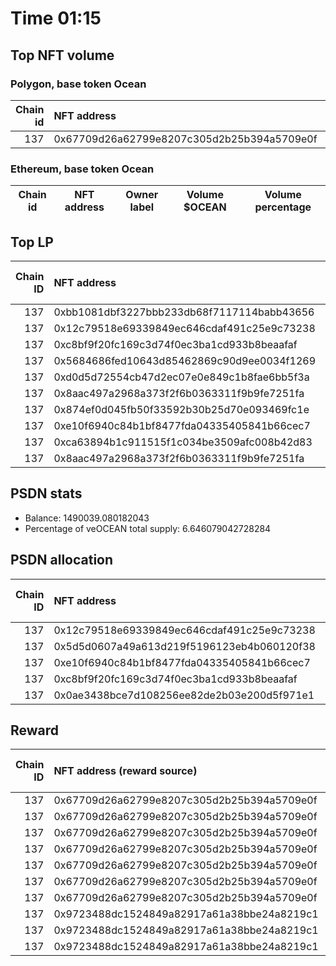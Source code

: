 # Time 01:15
## Top NFT volume
### Polygon, base token Ocean
|   Chain id | NFT address                                |   Owner label |   Volume $mOCEAN |   Volume percentage |
|-----------:|:-------------------------------------------|--------------:|-----------------:|--------------------:|
|        137 | 0x67709d26a62799e8207c305d2b25b394a5709e0f |           nan |            36632 |                 100 |

### Ethereum, base token Ocean
| Chain id   | NFT address   | Owner label   | Volume $OCEAN   | Volume percentage   |
|------------|---------------|---------------|-----------------|---------------------|

## Top LP
|   Chain ID | NFT address                                | LP address   |   Allocation (veOCEAN) |   Percent of its balance | LP label   |
|-----------:|:-------------------------------------------|:-------------|-----------------------:|-------------------------:|:-----------|
|        137 | 0xbb1081dbf3227bbb233db68f7117114babb43656 | 0xa7d40704   |            4.90491e+06 |                        1 | unknown    |
|        137 | 0x12c79518e69339849ec646cdaf491c25e9c73238 | 0xac517ed8   |            2.29383e+06 |                        1 | whale3     |
|        137 | 0xc8bf9f20fc169c3d74f0ec3ba1cd933b8beaafaf | 0xc1b8665b   |            2.24073e+06 |                        1 | whale2     |
|        137 | 0x5684686fed10643d85462869c90d9ee0034f1269 | 0x2e434c18   |            1.35098e+06 |                        1 | whale1     |
|        137 | 0xd0d5d72554cb47d2ec07e0e849c1b8fae6bb5f3a | 0xfd7b8986   |       452723           |                        1 | unknown    |
|        137 | 0x8aac497a2968a373f2f6b0363311f9b9fe7251fa | 0x3e0ac30d   |       452723           |                        1 | unknown    |
|        137 | 0x874ef0d045fb50f33592b30b25d70e093469fc1e | 0xf264cd68   |       452723           |                        1 | unknown    |
|        137 | 0xe10f6940c84b1bf8477fda04335405841b66cec7 | 0x15558eb2   |       447929           |                        1 | unknown    |
|        137 | 0xca63894b1c911515f1c034be3509afc008b42d83 | 0xf92d2ff6   |       445531           |                        1 | unknown    |
|        137 | 0x8aac497a2968a373f2f6b0363311f9b9fe7251fa | 0x26e4674c   |       436621           |                        1 | unknown    |

## PSDN stats
- Balance: 1490039.080182043
- Percentage of veOCEAN total supply: 6.646079042728284
## PSDN allocation
|   Chain ID | NFT address                                |   Allocation (veOCEAN) |   Percent of its balance |
|-----------:|:-------------------------------------------|-----------------------:|-------------------------:|
|        137 | 0x12c79518e69339849ec646cdaf491c25e9c73238 |                99981.6 |                   0.0671 |
|        137 | 0x5d5d0607a49a613d219f5196123eb4b060120f38 |                71968.9 |                   0.0483 |
|        137 | 0xe10f6940c84b1bf8477fda04335405841b66cec7 |                58260.5 |                   0.0391 |
|        137 | 0xc8bf9f20fc169c3d74f0ec3ba1cd933b8beaafaf |                58260.5 |                   0.0391 |
|        137 | 0x0ae3438bce7d108256ee82de2b03e200d5f971e1 |                52598.4 |                   0.0353 |

## Reward
|   Chain ID | NFT address (reward source)                | LP address   |   Reward amount (OCEAN) |   LP label |
|-----------:|:-------------------------------------------|:-------------|------------------------:|-----------:|
|        137 | 0x67709d26a62799e8207c305d2b25b394a5709e0f | 0xfaaeb844   |            289.314      |        nan |
|        137 | 0x67709d26a62799e8207c305d2b25b394a5709e0f | 0xb1e24789   |            225.542      |        nan |
|        137 | 0x67709d26a62799e8207c305d2b25b394a5709e0f | 0x9b5ff123   |            147.864      |        nan |
|        137 | 0x67709d26a62799e8207c305d2b25b394a5709e0f | 0x7473a74c   |            113.402      |        nan |
|        137 | 0x67709d26a62799e8207c305d2b25b394a5709e0f | 0x5f148fa6   |             56.9142     |        nan |
|        137 | 0x67709d26a62799e8207c305d2b25b394a5709e0f | 0x81d8d08e   |             48.169      |        nan |
|        137 | 0x67709d26a62799e8207c305d2b25b394a5709e0f | 0xed0ed006   |              5.2525     |        nan |
|        137 | 0x9723488dc1524849a82917a61a38bbe24a8219c1 | 0x5cdc664b   |              0.0205275  |        nan |
|        137 | 0x9723488dc1524849a82917a61a38bbe24a8219c1 | 0xfefe7420   |              0.0172988  |        nan |
|        137 | 0x9723488dc1524849a82917a61a38bbe24a8219c1 | 0x471bdd13   |              0.00536806 |        nan |
